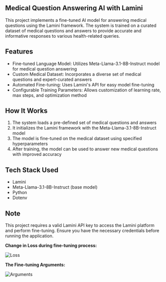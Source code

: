 ## Medical Question Answering AI with Lamini

This project implements a fine-tuned AI model for answering medical questions using the Lamini framework. The system is trained on a curated dataset of medical questions and answers to provide accurate and informative responses to various health-related queries.

## Features

- Fine-tuned Language Model: Utilizes Meta-Llama-3.1-8B-Instruct model for medical question answering
- Custom Medical Dataset: Incorporates a diverse set of medical questions and expert-curated answers
- Automated Fine-tuning: Uses Lamini's API for easy model fine-tuning
- Configurable Training Parameters: Allows customization of learning rate, max steps, and optimization method

## How It Works

1. The system loads a pre-defined set of medical questions and answers
2. It initializes the Lamini framework with the Meta-Llama-3.1-8B-Instruct model
3. The model is fine-tuned on the medical dataset using specified hyperparameters
4. After training, the model can be used to answer new medical questions with improved accuracy

## Tech Stack Used

- Lamini
- Meta-Llama-3.1-8B-Instruct (base model)
- Python
- Dotenv



## Note

This project requires a valid Lamini API key to access the Lamini platform and perform fine-tuning. Ensure you have the necessary credentials before running the application.

**Change in Loss during fine-tuning process:**

![Loss](https://github.com/user-attachments/assets/998208f5-5c5e-4665-9f19-0e1cf49e8216)

**The Fine-tuning Arguments:**

![Arguments](https://github.com/user-attachments/assets/75f16972-9535-493e-a4cb-03e8dc65489d)
